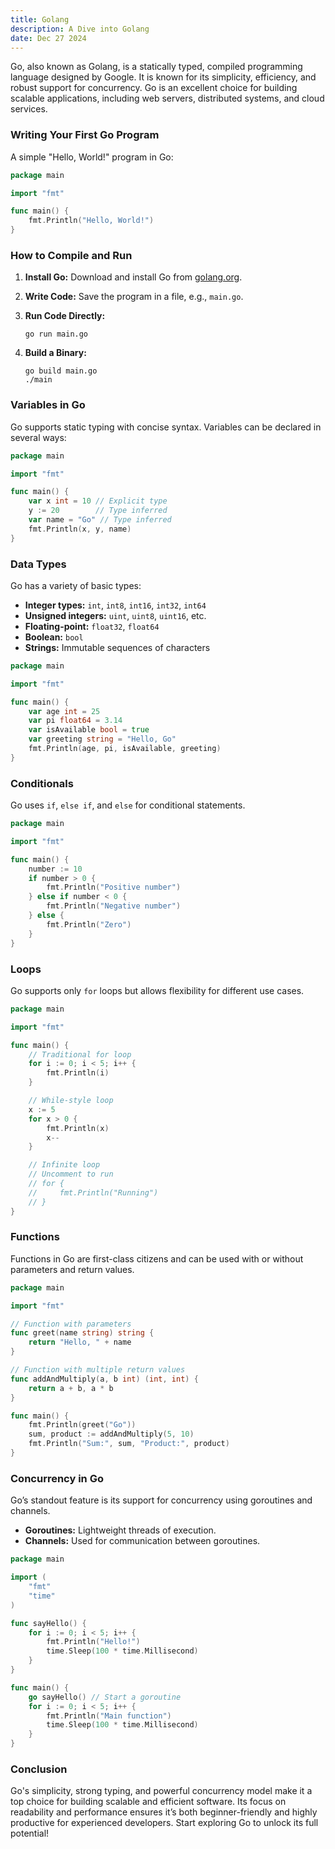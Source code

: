 ```yaml
---
title: Golang
description: A Dive into Golang
date: Dec 27 2024
---
```


Go, also known as Golang, is a statically typed, compiled programming language designed by Google. It is known for its simplicity, efficiency, and robust support for concurrency. Go is an excellent choice for building scalable applications, including web servers, distributed systems, and cloud services.

### Writing Your First Go Program

A simple "Hello, World!" program in Go:

```go
package main

import "fmt"

func main() {
    fmt.Println("Hello, World!")
}
```

### How to Compile and Run

1. **Install Go:** Download and install Go from [golang.org](https://golang.org).
2. **Write Code:** Save the program in a file, e.g., `main.go`.
3. **Run Code Directly:**

   ```
   go run main.go
   ```

4. **Build a Binary:**

   ```
   go build main.go
   ./main
   ```

### Variables in Go

Go supports static typing with concise syntax. Variables can be declared in several ways:

```go
package main

import "fmt"

func main() {
    var x int = 10 // Explicit type
    y := 20        // Type inferred
    var name = "Go" // Type inferred
    fmt.Println(x, y, name)
}
```

### Data Types

Go has a variety of basic types:

- **Integer types:** `int`, `int8`, `int16`, `int32`, `int64`
- **Unsigned integers:** `uint`, `uint8`, `uint16`, etc.
- **Floating-point:** `float32`, `float64`
- **Boolean:** `bool`
- **Strings:** Immutable sequences of characters

```go
package main

import "fmt"

func main() {
    var age int = 25
    var pi float64 = 3.14
    var isAvailable bool = true
    var greeting string = "Hello, Go"
    fmt.Println(age, pi, isAvailable, greeting)
}
```

### Conditionals

Go uses `if`, `else if`, and `else` for conditional statements.

```go
package main

import "fmt"

func main() {
    number := 10
    if number > 0 {
        fmt.Println("Positive number")
    } else if number < 0 {
        fmt.Println("Negative number")
    } else {
        fmt.Println("Zero")
    }
}
```

### Loops

Go supports only `for` loops but allows flexibility for different use cases.

```go
package main

import "fmt"

func main() {
    // Traditional for loop
    for i := 0; i < 5; i++ {
        fmt.Println(i)
    }

    // While-style loop
    x := 5
    for x > 0 {
        fmt.Println(x)
        x--
    }

    // Infinite loop
    // Uncomment to run
    // for {
    //     fmt.Println("Running")
    // }
}
```

### Functions

Functions in Go are first-class citizens and can be used with or without parameters and return values.

```go
package main

import "fmt"

// Function with parameters
func greet(name string) string {
    return "Hello, " + name
}

// Function with multiple return values
func addAndMultiply(a, b int) (int, int) {
    return a + b, a * b
}

func main() {
    fmt.Println(greet("Go"))
    sum, product := addAndMultiply(5, 10)
    fmt.Println("Sum:", sum, "Product:", product)
}
```

### Concurrency in Go

Go’s standout feature is its support for concurrency using goroutines and channels.

- **Goroutines:** Lightweight threads of execution.
- **Channels:** Used for communication between goroutines.

```go
package main

import (
    "fmt"
    "time"
)

func sayHello() {
    for i := 0; i < 5; i++ {
        fmt.Println("Hello!")
        time.Sleep(100 * time.Millisecond)
    }
}

func main() {
    go sayHello() // Start a goroutine
    for i := 0; i < 5; i++ {
        fmt.Println("Main function")
        time.Sleep(100 * time.Millisecond)
    }
}
```

### Conclusion

Go's simplicity, strong typing, and powerful concurrency model make it a top choice for building scalable and efficient software. Its focus on readability and performance ensures it’s both beginner-friendly and highly productive for experienced developers. Start exploring Go to unlock its full potential!
